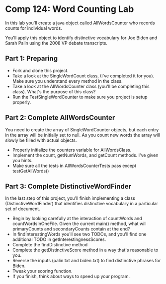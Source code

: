Comp 124: Word Counting Lab
============

In this lab you'll create a java object called AllWordsCounter who records
counts for individual words.

You'll apply this object to identify distinctive vocabulary for Joe Biden and Sarah Palin
using the 2008 VP debate transcripts.

## Part 1: Preparing

* Fork and clone this project.
* Take a look at the SingleWordCount class, (I've completed it for you).  Make sure you understand every method in the class.
* Take a look at the AllWordsCounter class (you'll be completing this class).  What's the purpose of this class?
* Run the TestSingleWordCounter to make sure you project is setup properly.

## Part 2: Complete AllWordsCounter

You need to create the array of SingleWordCounter objects, but each
entry in the array will be initially set to null. As you count new words
the array will slowly be filled with actual objects.

* Properly initialize the counters variable for AllWordsClass.
* Implement the count, getNumWords, and getCount methods. I've given you hints.
* Make sure all the tests in AllWordsCounterTests pass except testGetAllWords()

## Part 3: Complete DistinctiveWordFinder

In the last step of this project, you'll finish implementing a class (DistinctiveWordFinder) that identifies distinctive
vocabulary in a particular set of document.

* Begin by looking carefully at the interaction of countWords and countWordsInOneFile.
Given the current main() method, what will primaryCounts and secondaryCounts contain at the end?
* In findInterestingWords you'll see two TODOs, and you'll find one additional TODO in getInterestingnessScores.
* Complete the findDistinctive method
* Complete the getDistinctiveScore method in a way that's reasonable to you.
* Reverse the inputs (palin.txt and biden.txt) to find distinctive phrases for Biden.
* Tweak your scoring function.
* If you finish, think about ways to speed up your program.
